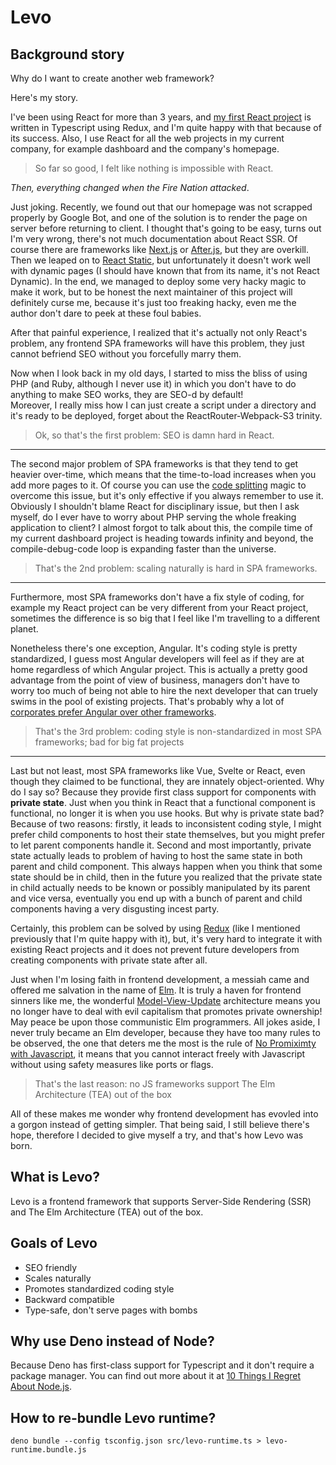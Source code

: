 # Levo
## Background story
Why do I want to create another web framework?  

Here's my story.  

I've been using React for more than 3 years, and [my first React project](https://ttap.surge.sh/#/select) is written in Typescript using Redux, and I'm quite happy with that because of its success. Also, I use React for all the web projects in my current company, for example dashboard and the company's homepage.  

> So far so good, I felt like nothing is impossible with React.  

*Then, everything changed when the Fire Nation attacked*. 

Just joking. Recently, we found out that our homepage was not scrapped properly by Google Bot, and one of the solution is to render the page on server before returning to client. I thought that's going to be easy, turns out I'm very wrong, there's not much documentation about React SSR. Of course there are frameworks like [Next.js](https://nextjs.org/) or [After.js](https://github.com/jaredpalmer/after.js), but they are overkill. Then we leaped on to [React Static](https://github.com/react-static/react-static), but unfortunately it doesn't work well with dynamic pages (I should have known that from its name, it's not React Dynamic). In the end, we managed to deploy some very hacky magic to make it work, but to be honest the next maintainer of this project will definitely curse me, because it's just too freaking hacky, even me the author don't dare to peek at these foul babies.  


After that painful experience, I realized that it's actually not only React's problem, any frontend SPA frameworks will have this problem, they just cannot befriend SEO without you forcefully marry them.

Now when I look back in my old days, I started to miss the bliss of using PHP (and Ruby, although I never use it) in which you don't have to do anything to make SEO works, they are SEO-d by default!  
Moreover, I really miss how I can just create a script under a directory and it's ready to be deployed, forget about the ReactRouter-Webpack-S3 trinity. 

> Ok, so that's the first problem: SEO is damn hard in React.

---

The second major problem of SPA frameworks is that they tend to get heavier over-time, which means that the time-to-load increases when you add more pages to it. Of course you can use the [code splitting](https://webpack.js.org/guides/code-splitting/) magic to overcome this issue, but it's only effective if you always remember to use it. Obviously I shouldn't blame React for disciplinary issue, but then I ask myself, do I ever have to worry about PHP serving the whole freaking application to client? I almost forgot to talk about this, the compile time of my current dashboard project is heading towards infinity and beyond, the compile-debug-code loop is expanding faster than the universe.

> That's the 2nd problem: scaling naturally is hard in SPA frameworks.

---

Furthermore, most SPA frameworks don't have a fix style of coding, for example my React project can be very different from your React project, sometimes the difference is so big that I feel like I'm travelling to a different planet. 

Nonetheless there's one exception, Angular. It's coding style is pretty standardized, I guess most Angular developers will feel as if they are at home regardless of which Angular project. This is actually a pretty good advantage from the point of view of business, managers don't have to worry too much of being not able to hire the next developer that can truely swims in the pool of existing projects. That's probably why a lot of [corporates prefer Angular over other frameworks](https://www.techrepublic.com/article/angular-vs-react-who-wins-the-front-end-battle-in-the-enterprise/#:~:text=Angular%20is%20more%20popular%20than,React%20was%20mentioned%20in%2037%25.).

> That's the 3rd problem: coding style is non-standardized in most SPA frameworks; bad for big fat projects

---

Last but not least, most SPA frameworks like Vue, Svelte or React, even though they claimed to be functional, they are innately object-oriented. Why do I say so? Because they provide first class support for components with **private state**. Just when you think in React that a functional component is functional, no longer it is when you use hooks. But why is private state bad? Because of two reasons: firstly, it leads to inconsistent coding style, I might prefer child components to host their state themselves, but you might prefer to let parent components handle it. Second and most importantly, private state actually leads to problem of having to host the same state in both parent and child component. This always happen when you think that some state should be in child, then in the future you realized that the private state in child actually needs to be known or possibly manipulated by its parent and vice versa, eventually you end up with a bunch of parent and child components having a very disgusting incest party.

Certainly, this problem can be solved by using [Redux](https://redux.js.org/) (like I mentioned previously that I'm quite happy with it), but, it's very hard to integrate it with existing React projects and it does not prevent future developers from creating components with private state after all.

Just when I'm losing faith in frontend development, a messiah came and offered me salvation in the name of [Elm](https://elm-lang.org/). It is truly a haven for frontend sinners like me, the wonderful [Model-View-Update](https://guide.elm-lang.org/architecture/) architecture means you no longer have to deal with evil capitalism that promotes private ownership! May peace be upon those communistic Elm programmers. All jokes aside, I never truly became an Elm developer, because they have too many rules to be observed, the one that deters me the most is the rule of [No Promiximty with Javascript](https://www.reddit.com/r/elm/comments/5g3540/the_elm_alienation/), it means that you cannot interact freely with Javascript without using safety measures like ports or flags. 

> That's the last reason: no JS frameworks support The Elm Architecture (TEA) out of the box

All of these makes me wonder why frontend development has evovled into a gorgon instead of getting simpler. That being said, I still believe there's hope, therefore I decided to give myself a try, and that's how Levo was born.

## What is Levo?
Levo is a frontend framework that supports Server-Side Rendering (SSR) and The Elm Architecture (TEA) out of the box.

## Goals of Levo
* SEO friendly
* Scales naturally
* Promotes standardized coding style
* Backward compatible
* Type-safe, don't serve pages with bombs

## Why use Deno instead of Node?
Because Deno has first-class support for Typescript and it don't require a package manager. You can find out more about it at [10 Things I Regret About Node.js](https://www.youtube.com/watch?v=M3BM9TB-8yA).

## How to re-bundle Levo runtime?
```
deno bundle --config tsconfig.json src/levo-runtime.ts > levo-runtime.bundle.js
```